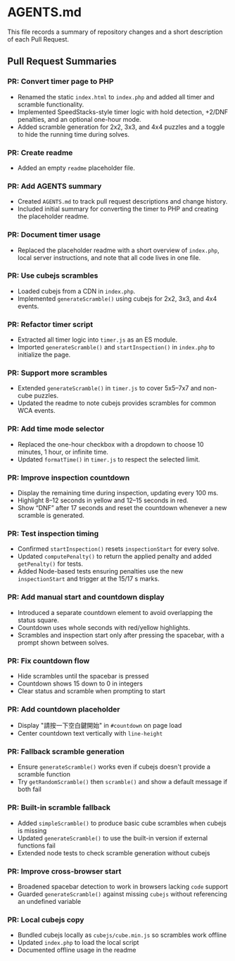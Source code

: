 # AGENTS.md

This file records a summary of repository changes and a short description of each Pull Request.

## Pull Request Summaries

### PR: Convert timer page to PHP
- Renamed the static `index.html` to `index.php` and added all timer and scramble functionality.
- Implemented SpeedStacks-style timer logic with hold detection, +2/DNF penalties, and an optional one-hour mode.
- Added scramble generation for 2x2, 3x3, and 4x4 puzzles and a toggle to hide the running time during solves.


### PR: Create readme
- Added an empty `readme` placeholder file.

### PR: Add AGENTS summary
- Created `AGENTS.md` to track pull request descriptions and change history.
- Included initial summary for converting the timer to PHP and creating the placeholder readme.

### PR: Document timer usage
- Replaced the placeholder readme with a short overview of `index.php`, local server instructions, and note that all code lives in one file.

### PR: Use cubejs scrambles
- Loaded cubejs from a CDN in `index.php`.
- Implemented `generateScramble()` using cubejs for 2x2, 3x3, and 4x4 events.


### PR: Refactor timer script
- Extracted all timer logic into `timer.js` as an ES module.
- Imported `generateScramble()` and `startInspection()` in `index.php` to initialize the page.

### PR: Support more scrambles
- Extended `generateScramble()` in `timer.js` to cover 5x5–7x7 and non-cube puzzles.
- Updated the readme to note cubejs provides scrambles for common WCA events.

### PR: Add time mode selector
- Replaced the one-hour checkbox with a dropdown to choose 10 minutes, 1 hour, or infinite time.
- Updated `formatTime()` in `timer.js` to respect the selected limit.

### PR: Improve inspection countdown
- Display the remaining time during inspection, updating every 100 ms.
- Highlight 8–12 seconds in yellow and 12–15 seconds in red.
- Show “DNF” after 17 seconds and reset the countdown whenever a new scramble is generated.

### PR: Test inspection timing
- Confirmed `startInspection()` resets `inspectionStart` for every solve.
- Updated `computePenalty()` to return the applied penalty and added `getPenalty()` for tests.
- Added Node-based tests ensuring penalties use the new `inspectionStart` and trigger at the 15/17 s marks.

### PR: Add manual start and countdown display
- Introduced a separate countdown element to avoid overlapping the status square.
- Countdown uses whole seconds with red/yellow highlights.
- Scrambles and inspection start only after pressing the spacebar, with a prompt shown between solves.

### PR: Fix countdown flow
- Hide scrambles until the spacebar is pressed
- Countdown shows 15 down to 0 in integers
- Clear status and scramble when prompting to start

### PR: Add countdown placeholder
- Display "請按一下空白鍵開始" in `#countdown` on page load
- Center countdown text vertically with `line-height`
### PR: Fallback scramble generation
- Ensure `generateScramble()` works even if cubejs doesn't provide a scramble function
- Try `getRandomScramble()` then `scramble()` and show a default message if both fail

### PR: Built-in scramble fallback
- Added `simpleScramble()` to produce basic cube scrambles when cubejs is missing
- Updated `generateScramble()` to use the built-in version if external functions fail
- Extended node tests to check scramble generation without cubejs

### PR: Improve cross-browser start
- Broadened spacebar detection to work in browsers lacking `code` support
- Guarded `generateScramble()` against missing `cubejs` without referencing an undefined variable

### PR: Local cubejs copy
- Bundled cubejs locally as `cubejs/cube.min.js` so scrambles work offline
- Updated `index.php` to load the local script
- Documented offline usage in the readme

